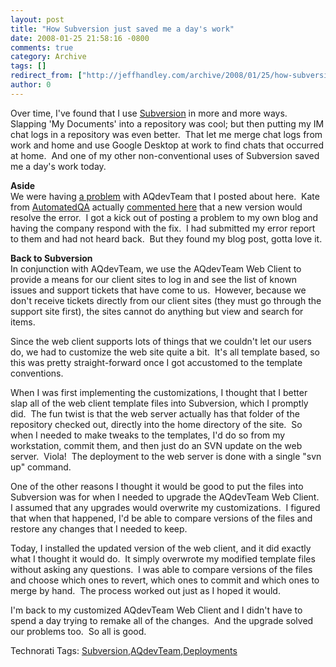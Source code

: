 ```yaml
---
layout: post
title: "How Subversion just saved me a day's work"
date: 2008-01-25 21:58:16 -0800
comments: true
category: Archive
tags: []
redirect_from: ["http://jeffhandley.com/archive/2008/01/25/how-subversion-just-saved-me-a-days-work"]
author: 0
---
```

<!-- more -->
<p>Over time, I've found that I use <a href="http://subversion.tigris.org/" target="_blank">Subversion</a> in more and more ways.  Slapping 'My Documents' into a repository was cool; but then putting my IM chat logs in a repository was even better.  That let me merge chat logs from work and home and use Google Desktop at work to find chats that occurred at home.  And one of my other non-conventional uses of Subversion saved me a day's work today.</p>  <p><strong>Aside     <br /></strong>We were having <a href="http://blog.jeffhandley.com/archive/2008/01/14/aqdevteam---crash-editing-permissions.aspx" target="_blank">a problem</a> with AQdevTeam that I posted about here.  Kate from <a href="http://www.automatedqa.com/" target="_blank">AutomatedQA</a> actually <a href="http://blog.jeffhandley.com/archive/2008/01/14/aqdevteam---crash-editing-permissions.aspx#62" target="_blank">commented here</a> that a new version would resolve the error.  I got a kick out of posting a problem to my own blog and having the company respond with the fix.  I had submitted my error report to them and had not heard back.  But they found my blog post, gotta love it.</p>  <p><strong>Back to Subversion</strong>    <br />In conjunction with AQdevTeam, we use the AQdevTeam Web Client to provide a means for our client sites to log in and see the list of known issues and support tickets that have come to us.  However, because we don't receive tickets directly from our client sites (they must go through the support site first), the sites cannot do anything but view and search for items.</p>  <p>Since the web client supports lots of things that we couldn't let our users do, we had to customize the web site quite a bit.  It's all template based, so this was pretty straight-forward once I got accustomed to the template conventions.</p>  <p>When I was first implementing the customizations, I thought that I better slap all of the web client template files into Subversion, which I promptly did.  The fun twist is that the web server actually has that folder of the repository checked out, directly into the home directory of the site.  So when I needed to make tweaks to the templates, I'd do so from my workstation, commit them, and then just do an SVN update on the web server.  Viola!  The deployment to the web server is done with a single "svn up" command.</p>  <p>One of the other reasons I thought it would be good to put the files into Subversion was for when I needed to upgrade the AQdevTeam Web Client.  I assumed that any upgrades would overwrite my customizations.  I figured that when that happened, I'd be able to compare versions of the files and restore any changes that I needed to keep.</p>  <p>Today, I installed the updated version of the web client, and it did exactly what I thought it would do.  It simply overwrote my modified template files without asking any questions.  I was able to compare versions of the files and choose which ones to revert, which ones to commit and which ones to merge by hand.  The process worked out just as I hoped it would.</p>  <p>I'm back to my customized AQdevTeam Web Client and I didn't have to spend a day trying to remake all of the changes.  And the upgrade solved our problems too.  So all is good.</p>  <div class="wlWriterSmartContent" id="scid:0767317B-992E-4b12-91E0-4F059A8CECA8:e2f97c5f-10ae-42fa-a4ba-ccf1fc6d025a" style="padding-right: 0px; display: inline; padding-left: 0px; padding-bottom: 0px; margin: 0px; padding-top: 0px">Technorati Tags: <a href="http://technorati.com/tags/Subversion" rel="tag">Subversion</a>,<a href="http://technorati.com/tags/AQdevTeam" rel="tag">AQdevTeam</a>,<a href="http://technorati.com/tags/Deployments" rel="tag">Deployments</a></div>

